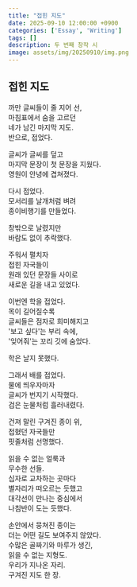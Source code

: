 ```yaml
---
title: "접힌 지도"
date: 2025-09-10 12:00:00 +0900
categories: ['Essay', 'Writing']
tags: []
description: 두 번째 창작 시
image: assets/img/20250910/img.png
---
```


## 접힌 지도

까만 글씨들이 줄 지어 선,  
마침표에서 숨을 고르던  
네가 남긴 마지막 지도.  
반으로, 접었다.

글씨가 글씨를 덮고  
마지막 문장이 첫 문장을 지웠다.  
영원이 안녕에 겹쳐졌다.

다시 접었다.  
모서리를 날개처럼 벼려  
종이비행기를 만들었다.

창밖으로 날렸지만  
바람도 없이 추락했다.

주워서 펼치자  
접힌 자국들이  
원래 있던 문장들 사이로  
새로운 길을 내고 있었다.

이번엔 학을 접었다.  
목이 길어질수록  
글씨들은 점자로 희미해지고  
'보고 싶다'는 부리 속에,  
'잊어줘'는 꼬리 깃에 숨었다.

학은 날지 못했다.

그래서 배를 접었다.  
물에 띄우자마자  
글씨가 번지기 시작했다.  
검은 눈물처럼 흘러내렸다.

건져 말린 구겨진 종이 위,  
접혔던 자국들만  
핏줄처럼 선명했다.

읽을 수 없는 얼룩과  
무수한 선들.  
십자로 교차하는 곳마다  
별자리가 떠오르는 듯했고  
대각선이 만나는 중심에서  
나침반이 도는 듯했다.

손안에서 뭉쳐진 종이는  
더는 어떤 길도 보여주지 않았다.  
수많은 골짜기와 마루가 생긴,  
읽을 수 없는 지형도.  
우리가 지나온 자리.  
구겨진 지도 한 장.
